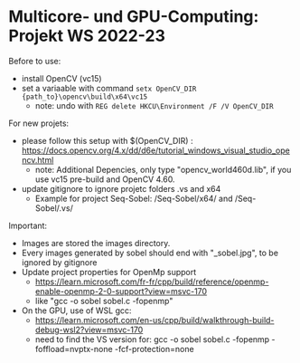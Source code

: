 # Multicore- und GPU-Computing: Projekt WS 2022-23

Before to use:
- install OpenCV (vc15)
- set a variaable with command ``setx OpenCV_DIR {path_to}\opencv\build\x64\vc15`` 
    - note: undo with ``REG delete HKCU\Environment /F /V OpenCV_DIR``

For new projets:
- please follow this setup with $(OpenCV_DIR) : https://docs.opencv.org/4.x/dd/d6e/tutorial_windows_visual_studio_opencv.html
    - note: Additional Depencies, only type "opencv_world460d.lib", if you use vc15 pre-build and OpenCV 4.60.
- update gitignore to ignore projetc folders .vs and x64
    - Example for project Seq-Sobel: /Seq-Sobel/x64/ and /Seq-Sobel/.vs/

Important:
- Images are stored the images directory.
- Every images generated by sobel should end with "_sobel.jpg", to be ignored by gitignore
- Update project properties for OpenMp support
    - https://learn.microsoft.com/fr-fr/cpp/build/reference/openmp-enable-openmp-2-0-support?view=msvc-170
    - like "gcc -o sobel sobel.c -fopenmp"
- On the GPU, use of WSL gcc:
    - https://learn.microsoft.com/en-us/cpp/build/walkthrough-build-debug-wsl2?view=msvc-170
    - need to find the VS version for: gcc -o sobel sobel.c -fopenmp -foffload=nvptx-none -fcf-protection=none
